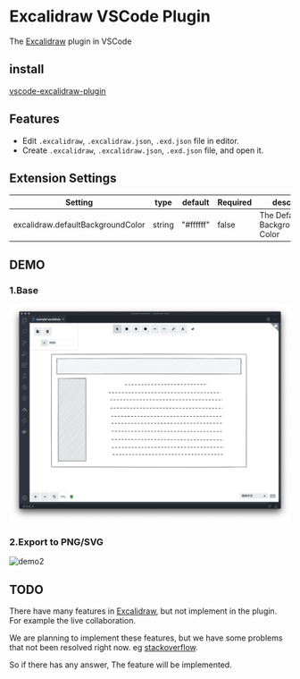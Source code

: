 # Excalidraw VSCode Plugin

The [Excalidraw](https://excalidraw.com/) plugin in VSCode

## install

[vscode-excalidraw-plugin](https://marketplace.visualstudio.com/items?itemName=jkchao.vscode-excalidraw-plugin)

## Features

- Edit `.excalidraw`, `.excalidraw.json`, `.exd.json` file in editor.
- Create `.excalidraw`, `.excalidraw.json`, `.exd.json` file, and open it.

## Extension Settings

| Setting        | type    | default      | Required | desc                                                          |
| -------------- | ------- | ------------ | -------- | ------------------------------------------------------------- |
| excalidraw.defaultBackgroundColor   | string  | "#ffffff"   | false     | The Default Background Color             |
## DEMO

### 1.Base

![demo1](./images/demo01.png)

### 2.Export to PNG/SVG

![demo2](./images/demo02.gif)

## TODO

There have many features in [Excalidraw](https://excalidraw.com/), but not implement in the plugin. For example the live collaboration.

We are planning to implement these features, but we have some problems that not been resolved right now. eg [stackoverflow](https://stackoverflow.com/questions/62102767/how-to-use-window-crypto-subtle-in-vscode-webview).

So if there has any answer, The feature will be implemented.
